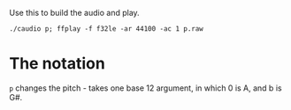 Use this to build the audio and play.

    ./caudio p; ffplay -f f32le -ar 44100 -ac 1 p.raw

# The notation

`p` changes the pitch - takes one base 12 argument, in which 0 is A, and b is G#.